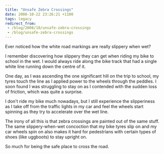 ```yaml
---
title: "Unsafe Zebra Crossings"
date: 2008-10-22 23:26:21 +1100
tags: legacy
redirect_from:
 - /blog/2008/10/unsafe-zebra-crossings
 - /blog/unsafe-zebra-crossings
---
```


Ever noticed how the white road markings are really slippery when wet?

I remember discovering how slippery they can get when riding my bike to school in the wet. I would always ride along the bike track that had a single white line running down the centre of it.

One day, as I was ascending the one significant hill on the trip to school, my tyres touch the line as I applied power to the wheels through the peddles. I soon found I was struggling to stay on as I contended with the sudden loss of friction, which was quite a surprise.

I don't ride my bike much nowadays, but I still experience the slipperiness as I take off from the traffic lights in my car and feel the wheels start spinning as they try to accelerate over the wet line.

The irony of all this is that zebra crossings are painted out of the same stuff. The same slippery-when-wet concoction that my bike tyres slip on and my car wheels spin on also makes it hard for pedestrians with certain types of shoes (like uggboots) to stay upright on.

So much for being the safe place to cross the road.
<!--break-->

